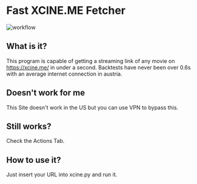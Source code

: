 # Fast XCINE.ME Fetcher
![workflow](https://github.com/github/docs/actions/workflows/main.yml/badge.svg)
## What is it?
This program is capable of getting a streaming link of any movie on https://xcine.me/ in under a second.
Backtests have never been over 0.6s with an average internet connection in austria.

## Doesn't work for me
This Site doesn't work in the US but you can use VPN to bypass this.

## Still works?
Check the Actions Tab.

## How to use it?
Just insert your URL into xcine.py and run it.

